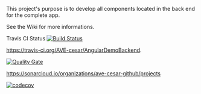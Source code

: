 This project's purpose is to develop all components located in the back end for the complete app.
 
See the Wiki for more informations.
  
Travis CI Status [![Build Status](https://travis-ci.org/AVE-cesar/AngularDemoBackend.svg)](https://travis-ci.org/AVE-cesar/AngularDemoBackend)

https://travis-ci.org/AVE-cesar/AngularDemoBackend.

[![Quality Gate](https://sonarqube.com/api/badges/gate?key=test:AngularDemoBackend)](https://sonarqube.com/dashboard/index/AngularDemoBackend)

https://sonarcloud.io/organizations/ave-cesar-github/projects

[![codecov](https://codecov.io/gh/AVE-cesar/AngularDemoBackend/branch/master/graph/badge.svg)](https://codecov.io/gh/AVE-cesar/AngularDemoBackend)

